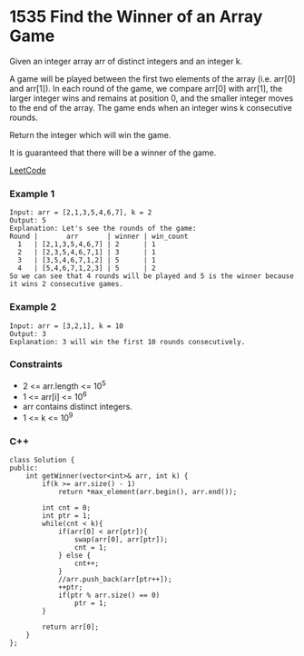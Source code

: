 # 1535 Find the Winner of an Array Game

Given an integer array arr of distinct integers and an integer k.

A game will be played between the first two elements of the array (i.e. arr[0] and arr[1]). In each round of the game, we compare arr[0] with arr[1], the larger integer wins and remains at position 0, and the smaller integer moves to the end of the array. The game ends when an integer wins k consecutive rounds.

Return the integer which will win the game.

It is guaranteed that there will be a winner of the game.

[LeetCode](https://leetcode.cn/problems/find-the-winner-of-an-array-game/description/)

### Example 1

```
Input: arr = [2,1,3,5,4,6,7], k = 2
Output: 5
Explanation: Let's see the rounds of the game:
Round |       arr       | winner | win_count
  1   | [2,1,3,5,4,6,7] | 2      | 1
  2   | [2,3,5,4,6,7,1] | 3      | 1
  3   | [3,5,4,6,7,1,2] | 5      | 1
  4   | [5,4,6,7,1,2,3] | 5      | 2
So we can see that 4 rounds will be played and 5 is the winner because it wins 2 consecutive games.
```

### Example 2

```
Input: arr = [3,2,1], k = 10
Output: 3
Explanation: 3 will win the first 10 rounds consecutively.
```

### Constraints

* 2 <= arr.length <= 10<sup>5</sup>
* 1 <= arr[i] <= 10<sup>6</sup>
* arr contains distinct integers.
* 1 <= k <= 10<sup>9</sup>

### C++ 

```
class Solution {
public:
    int getWinner(vector<int>& arr, int k) {
        if(k >= arr.size() - 1)
            return *max_element(arr.begin(), arr.end());

        int cnt = 0;
        int ptr = 1;
        while(cnt < k){
            if(arr[0] < arr[ptr]){
                swap(arr[0], arr[ptr]);
                cnt = 1;
            } else {
                cnt++;
            }
            //arr.push_back(arr[ptr++]);
            ++ptr;
            if(ptr % arr.size() == 0)
                ptr = 1;
        }

        return arr[0];
    }
};
```